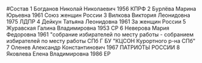 #Состав
1 Богданов Николай Николаевич 1956 КПРФ
2 Бурлёва Марина Юрьевна 1961 Союз женщин России
3 Вилкова Виктория Леонидовна 1975 ЛДПР
4 Дейкун Татьяна Леонидовна 1961 За женщин России
5 Журавская Галина Владимировна 1953 СР
6 Неверова Мария Федоровна 1961 \"собрание избирателей по месту работы - собранием избирателей по месту работы СПб Г БУ \"КЦСОН Курортного р-на СПб\"
7 Оленев Александр Константинович 1967 ПАТРИОТЫ РОССИИ
8 Яковлева Елена Владимировна 1986 ЕР

